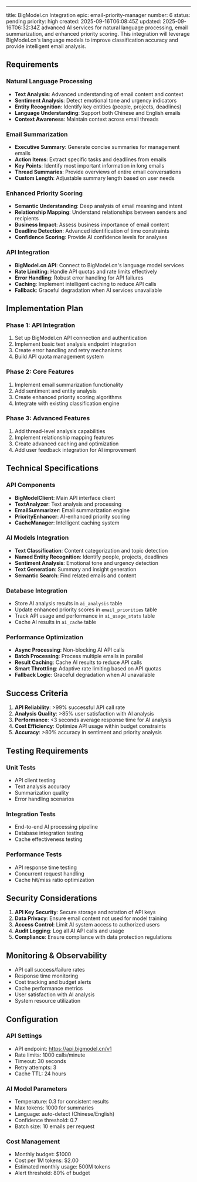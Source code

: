 ---
title: BigModel.cn Integration
epic: email-priority-manager
number: 6
status: pending
priority: high
created: 2025-09-16T06:08:45Z
updated: 2025-09-16T06:32:34Z
advanced AI services for natural language processing, email summarization, and enhanced priority scoring. This integration will leverage BigModel.cn's language models to improve classification accuracy and provide intelligent email analysis.

## Requirements

### Natural Language Processing
- **Text Analysis**: Advanced understanding of email content and context
- **Sentiment Analysis**: Detect emotional tone and urgency indicators
- **Entity Recognition**: Identify key entities (people, projects, deadlines)
- **Language Understanding**: Support both Chinese and English emails
- **Context Awareness**: Maintain context across email threads

### Email Summarization
- **Executive Summary**: Generate concise summaries for management emails
- **Action Items**: Extract specific tasks and deadlines from emails
- **Key Points**: Identify most important information in long emails
- **Thread Summaries**: Provide overviews of entire email conversations
- **Custom Length**: Adjustable summary length based on user needs

### Enhanced Priority Scoring
- **Semantic Understanding**: Deep analysis of email meaning and intent
- **Relationship Mapping**: Understand relationships between senders and recipients
- **Business Impact**: Assess business importance of email content
- **Deadline Detection**: Advanced identification of time constraints
- **Confidence Scoring**: Provide AI confidence levels for analyses

### API Integration
- **BigModel.cn API**: Connect to BigModel.cn's language model services
- **Rate Limiting**: Handle API quotas and rate limits effectively
- **Error Handling**: Robust error handling for API failures
- **Caching**: Implement intelligent caching to reduce API calls
- **Fallback**: Graceful degradation when AI services unavailable

## Implementation Plan

### Phase 1: API Integration
1. Set up BigModel.cn API connection and authentication
2. Implement basic text analysis endpoint integration
3. Create error handling and retry mechanisms
4. Build API quota management system

### Phase 2: Core Features
1. Implement email summarization functionality
2. Add sentiment and entity analysis
3. Create enhanced priority scoring algorithms
4. Integrate with existing classification engine

### Phase 3: Advanced Features
1. Add thread-level analysis capabilities
2. Implement relationship mapping features
3. Create advanced caching and optimization
4. Add user feedback integration for AI improvement

## Technical Specifications

### API Components
- **BigModelClient**: Main API interface client
- **TextAnalyzer**: Text analysis and processing
- **EmailSummarizer**: Email summarization engine
- **PriorityEnhancer**: AI-enhanced priority scoring
- **CacheManager**: Intelligent caching system

### AI Models Integration
- **Text Classification**: Content categorization and topic detection
- **Named Entity Recognition**: Identify people, projects, deadlines
- **Sentiment Analysis**: Emotional tone and urgency detection
- **Text Generation**: Summary and insight generation
- **Semantic Search**: Find related emails and content

### Database Integration
- Store AI analysis results in `ai_analysis` table
- Update enhanced priority scores in `email_priorities` table
- Track API usage and performance in `ai_usage_stats` table
- Cache AI results in `ai_cache` table

### Performance Optimization
- **Async Processing**: Non-blocking AI API calls
- **Batch Processing**: Process multiple emails in parallel
- **Result Caching**: Cache AI results to reduce API calls
- **Smart Throttling**: Adaptive rate limiting based on API quotas
- **Fallback Logic**: Graceful degradation when AI unavailable

## Success Criteria

1. **API Reliability**: >99% successful API call rate
2. **Analysis Quality**: >85% user satisfaction with AI analysis
3. **Performance**: <3 seconds average response time for AI analysis
4. **Cost Efficiency**: Optimize API usage within budget constraints
5. **Accuracy**: >80% accuracy in sentiment and priority analysis

## Testing Requirements

### Unit Tests
- API client testing
- Text analysis accuracy
- Summarization quality
- Error handling scenarios

### Integration Tests
- End-to-end AI processing pipeline
- Database integration testing
- Cache effectiveness testing

### Performance Tests
- API response time testing
- Concurrent request handling
- Cache hit/miss ratio optimization

## Security Considerations

1. **API Key Security**: Secure storage and rotation of API keys
2. **Data Privacy**: Ensure email content not used for model training
3. **Access Control**: Limit AI system access to authorized users
4. **Audit Logging**: Log all AI API calls and usage
5. **Compliance**: Ensure compliance with data protection regulations

## Monitoring & Observability

- API call success/failure rates
- Response time monitoring
- Cost tracking and budget alerts
- Cache performance metrics
- User satisfaction with AI analysis
- System resource utilization

## Configuration

### API Settings
- API endpoint: https://api.bigmodel.cn/v1
- Rate limits: 1000 calls/minute
- Timeout: 30 seconds
- Retry attempts: 3
- Cache TTL: 24 hours

### AI Model Parameters
- Temperature: 0.3 for consistent results
- Max tokens: 1000 for summaries
- Language: auto-detect (Chinese/English)
- Confidence threshold: 0.7
- Batch size: 10 emails per request

### Cost Management
- Monthly budget: $1000
- Cost per 1M tokens: $2.00
- Estimated monthly usage: 500M tokens
- Alert threshold: 80% of budget
